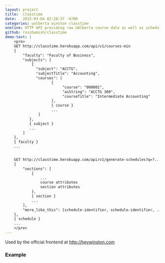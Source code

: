 ```yaml
---
layout: project
title:  classtime
date:   2015-03-04 02:28:37 -0700
categories: ualberta winston classtime
oneline: HTTP API providing raw UAlberta course data as well as schedule generation.
github: rosshamish/classtime
demo-text: |
    <pre>
    GET http://classtime.herokuapp.com/api/v1/courses-min
    {
        "faculty": "Faculty of Business",
        "subjects": [
            {
              "subject": "ACCTG",
              "subjectTitle": "Accounting",
              "courses": [
                     {
                          "course": "000001",
                          "asString": "ACCTG 300",
                          "courseTitle": "Intermediate Accounting"
                     },
                     { course }
                     ...
               ]
           },
           { subject }
           ...
        ]
    },
    { faculty }
    ...


    GET http://classtime.herokuapp.com/api/v1/generate-schedules?q=?...
    {
        "sections": [
            {
                ...
                course attributes
                section attributes
            },
            { section }
            ...
        ],
        "more_like_this": [schedule-identifier, schedule-identifier, ..]
    },
    { schedule }
    ...
    </pre>
---
```


Used by the official frontend at http://heywinston.com

### Example

